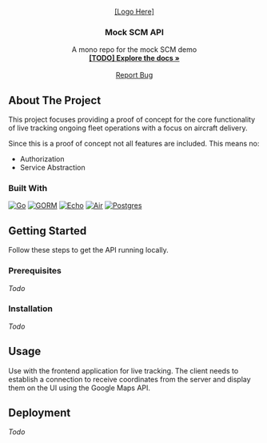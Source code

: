 <div align="center">
  <a href="https://github.com/mock-scm/scm-api">
    <p>[Logo Here]</p>
  </a>

  <h3 align="center">Mock SCM API</h3>

  <p align="center">
    A mono repo for the mock SCM demo
    <br />
    <a href="https://www.google.com/"><strong>[TODO] Explore the docs »</strong></a>
    <br />
    <br />
    <a href="https://github.com/mock-scm/scm-api/issues">Report Bug</a>
  </p>
</div>

## About The Project

This project focuses providing a proof of concept for the core functionality of live tracking ongoing fleet operations with a focus on aircraft delivery.

Since this is a proof of concept not all features are included. This means no:

- Authorization
- Service Abstraction


### Built With

[![Go](https://img.shields.io/badge/GO-blue)][GO-url] [![GORM](https://img.shields.io/badge/GORM-skyblue)][GO-url] [![Echo](https://img.shields.io/badge/Echo-lightblue)][Echo-url] [![Air](https://img.shields.io/badge/Air-grey)][Air-url] [![Postgres](https://img.shields.io/badge/Postgresql-red)][psql-url]

## Getting Started

Follow these steps to get the API running locally.

### Prerequisites

*Todo*

### Installation

*Todo*

## Usage

Use with the frontend application for live tracking. The client needs to establish a connection to receive coordinates from the server and display them on the UI using the Google Maps API.


## Deployment

*Todo*

[GO-url]: https://go.dev/
[GORM-url]: https://gorm.io/
[Echo-url]: https://echo.labstack.com/
[Air-url]: https://github.com/cosmtrek/air
[psql-url]: https://www.postgresql.org/
